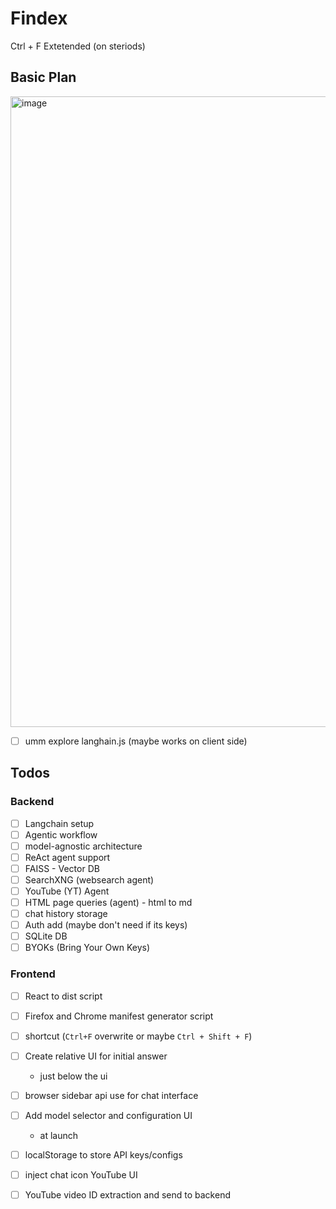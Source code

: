 # Findex

Ctrl + F Extetended (on steriods)

## Basic Plan

<img width="1050" height="1009" alt="image" src="https://github.com/user-attachments/assets/ceda4f37-7c0d-4a90-b79a-2b41e2e25844" />



- [ ] umm explore langhain.js (maybe works on client side)

## Todos

### Backend

- [ ] Langchain setup
- [ ] Agentic workflow
- [ ] model-agnostic architecture
- [ ] ReAct agent support
- [ ] FAISS - Vector DB
- [ ] SearchXNG (websearch agent)
- [ ] YouTube (YT) Agent
- [ ] HTML page queries (agent) - html to md
- [ ] chat history storage
- [ ] Auth add (maybe don't need if its keys)
- [ ] SQLite DB
- [ ] BYOKs (Bring Your Own Keys)

### Frontend

- [ ] React to dist script
- [ ] Firefox and Chrome manifest generator script
- [ ] shortcut (`Ctrl+F` overwrite or maybe `Ctrl + Shift + F`)
- [ ] Create relative UI for initial answer

  - just below the ui

- [ ] browser sidebar api use for chat interface
- [ ] Add model selector and configuration UI

  - at launch

- [ ] localStorage to store API keys/configs
- [ ] inject chat icon YouTube UI
- [ ] YouTube video ID extraction and send to backend
